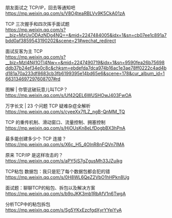 朋友面试之 TCP/IP，回去等通知吧  
https://mp.weixin.qq.com/s/V8O4teaRBLVv9K5CkA01zA
  
TCP 三次握手和四次挥手面试题  
https://mp.weixin.qq.com/s?__biz=MzUxODAzNDg4NQ==&mid=2247484005&idx=1&sn=cb07ee1c891a7bdd0af3859543190202&scene=21#wechat_redirect
  
面试反客为主 TCP  
https://mp.weixin.qq.com/s?__biz=MzI4NjI1OTI4Nw==&mid=2247490719&idx=1&sn=9590fea26b75698ddb37b24ef34e0c8c&chksm=ebdefda7dca974b16ac1e3ae78ff0222c4ad4bd181a70a233df8683cb3fb6199395e14bd65e6&scene=178&cur_album_id=1663134697297608707#rd
  
图解 | 你管这破玩意儿叫TCP？  
https://mp.weixin.qq.com/s/Uf42QEL6WUSHOwJ403FwOA
  
万字长文 | 23 个问题 TCP 疑难杂症全解析  
https://mp.weixin.qq.com/s/cyeeXx7fLZ_ngB-QnMM_TQ
  
TCP 的重传机制、滑动窗口、流量控制、拥塞控制  
https://mp.weixin.qq.com/s/HjOUsKn8eLfDogbBX3hPnA
  
最多能创建多少个 TCP 连接？  
https://mp.weixin.qq.com/s/X6c_H5_4OInR8nFQVn7IMA
  
原来 TCP/IP 是这样攻击的？  
https://mp.weixin.qq.com/s/aPY5jS7gZgusMh33JZuikg
  
TCP粘包 数据包：我只是犯了每个数据包都会犯的错  
https://mp.weixin.qq.com/s/0H8WL6QeZ2VbO1hHPkn8Ug
  
面试题：聊聊TCP的粘包、拆包以及解决方案  
https://mp.weixin.qq.com/s/b9oJKK3mb1RbAfV1n6TwgA
  
分析TCP中的粘包拆包  
https://mp.weixin.qq.com/s/Sg5YKxEzcfgdXyrYYeiYyA
  
